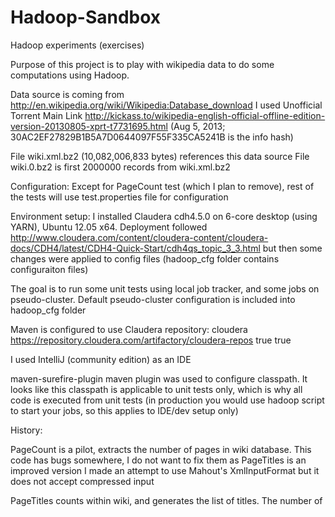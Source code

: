 Hadoop-Sandbox
==============

Hadoop experiments (exercises)

Purpose of this project is to play with wikipedia data to do some computations using Hadoop.

Data source is coming from
http://en.wikipedia.org/wiki/Wikipedia:Database_download
I used Unofficial Torrent Main Link
http://kickass.to/wikipedia-english-official-offline-edition-version-20130805-xprt-t7731695.html
(Aug 5, 2013; 30AC2EF27829B1B5A7D0644097F55F335CA5241B is the info hash)

File wiki.xml.bz2 (10,082,006,833 bytes) references this data source
File wiki.0.bz2 is first 2000000 records from wiki.xml.bz2

Configuration:
Except for PageCount test (which I plan to remove), rest of the tests will use test.properties file for configuration

Environment setup:
I installed Claudera cdh4.5.0 on 6-core desktop (using YARN), Ubuntu 12.05 x64.
Deployment followed
http://www.cloudera.com/content/cloudera-content/cloudera-docs/CDH4/latest/CDH4-Quick-Start/cdh4qs_topic_3_3.html
but then some changes were applied to config files (hadoop_cfg folder contains configuraiton files)

The goal is to run some unit tests using local job tracker, and some jobs on pseudo-cluster.
Default pseudo-cluster configuration is included into hadoop_cfg folder

Maven is configured to use Claudera repository:
                <repository>
                    <!-- Cloudera Repository -->
                    <id>cloudera</id>
                    <url>https://repository.cloudera.com/artifactory/cloudera-repos</url>
                    <releases>
                        <enabled>true</enabled>
                    </releases>
                    <snapshots>
                        <enabled>true</enabled>
                   </snapshots>
                </repository>

I used IntelliJ (community edition) as an IDE

maven-surefire-plugin maven plugin was used to configure classpath.
It looks like this classpath is applicable to unit tests only, which is why all code is executed from unit tests
(in production you would use hadoop script to start your jobs, so this applies to IDE/dev setup only)




History:

PageCount is a pilot, extracts the number of pages in wiki database.
This code has bugs somewhere, I do not want to fix them as PageTitles is an improved version
I made an attempt to use Mahout's XmlInputFormat but it does not accept compressed input

PageTitles counts <title>..</title> within wiki, and generates the list of titles.
The number of <title> blocks is the same as the number of pages
This code was used to test that approach taken for parsing XMLs really works.
The approach is use TextInputFormat using </page> as a delimiter, and lstrip the value until <page> is removed.
Severe bug was discovered in Hadoop 2.0.0's LineReader class (<page> becomes page> if 4K buffer ends with <),
which was improved in 2.2.0 but currently is not entirely fixed.
https://issues.apache.org/jira/browse/MAPREDUCE-5656
https://issues.apache.org/jira/browse/HADOOP-9867  <-- unresolved at present; nice example given by Jason Lowe
Fixed is targeted for 2.3.0
org.apache.hadoop.util contains LineReader from 2.2.0 release

PageTitles includes a good unit-test launching engine.

There is no harm if I loose a couple of pages during processing (because of the HADOOP-9867 bug),
but I can avoid loosing them at all if I use only 6 mappers (no block boundary breaks delimiter in this case)
Going with only 6 mappers reduces runtime as well because of the smaller amount of book-keeping.

For future analysis I want to get pages extracted and cleaned from XML tags/wiki mark-up.
Analyzer.cleanupPage + Analyzer.cleanNonWords does precisely that in an efficient manner.


For word stem analysis, Lucene libraries are used:
http://lucene.apache.org/core/4_4_0/core/org/apache/lucene/analysis/package-summary.html













